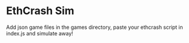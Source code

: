 # EthCrash Sim

Add json game files in the games directory, paste your ethcrash script in index.js and simulate away!
